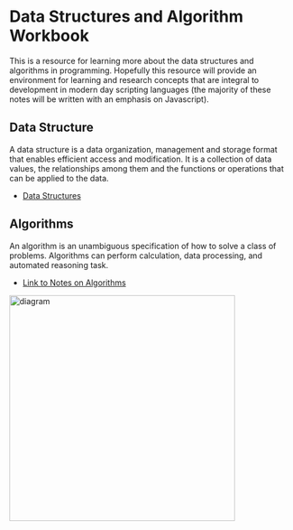 # Data Structures and Algorithm Workbook 
This is a resource for learning more about the data structures and algorithms in programming. Hopefully this resource will provide an environment for learning and research concepts that are integral to development in modern day scripting languages (the majority of these notes will be written with an emphasis on Javascript). 

## Data Structure 
A data structure is a data organization, management and storage format that enables efficient access and modification. It is a collection of data values, the relationships among them and the functions or operations that can be applied to the data. 

* [Data Structures](https://github.com/Jzbonner/ProgrammingConcepts/tree/master/DSA-Workbook/Data-Structures)

## Algorithms 
An algorithm is an unambiguous specification of how to solve a class of problems. Algorithms can perform calculation, data processing, and automated reasoning task. 

* [Link to Notes on Algorithms](https://github.com/Jzbonner/ProgrammingConcepts/tree/master/DSA-Workbook/Algorithms)

<img src="https://malalanayake.files.wordpress.com/2014/09/collections.jpg" alt="diagram" display="block" margin="auto" width="400"/>
